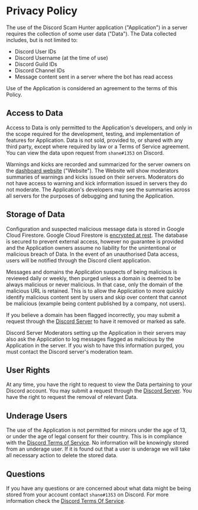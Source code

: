 # Privacy Policy

The use of the Discord Scam Hunter application ("Application") in a server requires the collection of some user data ("Data").  The Data collected includes, but is not limited to:
- Discord User IDs
- Discord Username (at the time of use)
- Discord Guild IDs
- Discord Channel IDs
- Message content sent in a server where the bot has read access

Use of the Application is considered an agreement to the terms of this Policy.

## Access to Data

Access to Data is only permitted to the Application's developers, and only in the scope required for the development, testing, and implementation of features for Application. Data is not sold, provided to, or shared with any third party, except where required by law or a Terms of Service agreement. You can view the data upon request from `shane#1353` on Discord.

Warnings and kicks are recorded and summarized for the server owners on the [dashboard website](https://antiphish.info/) ("Website").  The Website will show moderators summaries of warnings and kicks issued on their servers.  Moderators do not have access to warning and kick information issued in servers they do not moderate.  The Application's developers may see the summaries across all servers for the purposes of debugging and tuning the Application.

## Storage of Data

Configuration and suspected malicious message data is stored in Google Cloud Firestore.  Google Cloud Firestore is [encrypted at rest](https://cloud.google.com/firestore/docs/server-side-encryption). The database is secured to prevent external access, however no guarantee is provided and the Application owners assume no liability for the unintentional or malicious breach of Data. In the event of an unauthorised Data access, users will be notified through the Discord client application.

Messages and domains the Application suspects of being malicious is reviewed daily or weekly, then purged unless a domain is deemed to be always malicious or never malicious.  In that case, only the domain of the malicious URL is retained.  This is to allow the Application to more quickly identify malicious content sent by users and skip over content that cannot be malicious (example being content published by a company, not users).

If you believe a domain has been flagged incorrectly, you may submit a request through the [Discord Server](https://discord.gg/8ykjyQ8wJw) to have it removed or marked as safe.

Discord Server Moderators setting up the Application in their servers may also ask the Application to log messages flagged as malicious by the Application in the server.  If you wish to have this information purged, you must contact the Discord server's moderation team.

## User Rights

At any time, you have the right to request to view the Data pertaining to your Discord account. You may submit a request through the [Discord Server](https://discord.gg/8ykjyQ8wJw). You have the right to request the removal of relevant Data.

## Underage Users

The use of the Application is not permitted for minors under the age of 13, or under the age of legal consent for their country. This is in compliance with the [Discord Terms of Service](https://discord.com/terms). No information will be knowingly stored from an underage user. If it is found out that a user is underage we will take all necessary action to delete the stored data.

## Questions

If you have any questions or are concerned about what data might be being stored from your account contact `shane#1353` on Discord. For more information check the [Discord Terms Of Service](https://discord.com/terms).